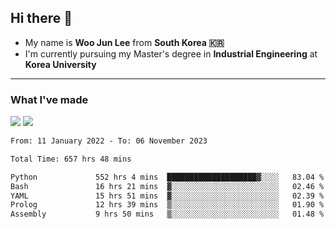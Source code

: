 ## Hi there 👋

- My name is **Woo Jun Lee** from **South Korea 🇰🇷**
- I'm currently pursuing my Master's degree in **Industrial Engineering** at **Korea University**

---

### What I've made

<a href="https://share.streamlit.io/tomtom1103/kuiai_hackathon_2022/main/JL_app.py"><img src="https://img.shields.io/badge/Journey Lee-161B22?style=for-the-badge&logo=streamlit&logoColor=FF4B4B"/></a> <a href="https://jeon-100.github.io/Dangzang/"><img src="https://img.shields.io/badge/당신을 위한 장학금, 당장!-161B22?style=for-the-badge&logo=react&logoColor=#61DAFB"/></a>

<!--START_SECTION:waka-->

```txt
From: 11 January 2022 - To: 06 November 2023

Total Time: 657 hrs 48 mins

Python             552 hrs 4 mins  ████████████████████▓░░░░   83.04 %
Bash               16 hrs 21 mins  ▓░░░░░░░░░░░░░░░░░░░░░░░░   02.46 %
YAML               15 hrs 51 mins  ▓░░░░░░░░░░░░░░░░░░░░░░░░   02.39 %
Prolog             12 hrs 39 mins  ▒░░░░░░░░░░░░░░░░░░░░░░░░   01.90 %
Assembly           9 hrs 50 mins   ▒░░░░░░░░░░░░░░░░░░░░░░░░   01.48 %
```

<!--END_SECTION:waka-->

